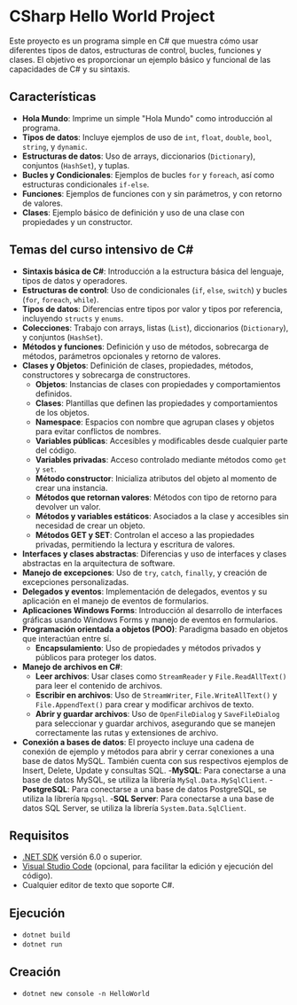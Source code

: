 # CSharp Hello World Project

Este proyecto es un programa simple en C# que muestra cómo usar diferentes tipos de datos, estructuras de control, bucles, funciones y clases. El objetivo es proporcionar un ejemplo básico y funcional de las capacidades de C# y su sintaxis.

## Características

- **Hola Mundo**: Imprime un simple "Hola Mundo" como introducción al programa.
- **Tipos de datos**: Incluye ejemplos de uso de `int`, `float`, `double`, `bool`, `string`, y `dynamic`.
- **Estructuras de datos**: Uso de arrays, diccionarios (`Dictionary`), conjuntos (`HashSet`), y tuplas.
- **Bucles y Condicionales**: Ejemplos de bucles `for` y `foreach`, así como estructuras condicionales `if-else`.
- **Funciones**: Ejemplos de funciones con y sin parámetros, y con retorno de valores.
- **Clases**: Ejemplo básico de definición y uso de una clase con propiedades y un constructor.

## Temas del curso intensivo de C#

- **Sintaxis básica de C#**: Introducción a la estructura básica del lenguaje, tipos de datos y operadores.
- **Estructuras de control**: Uso de condicionales (`if`, `else`, `switch`) y bucles (`for`, `foreach`, `while`).
- **Tipos de datos**: Diferencias entre tipos por valor y tipos por referencia, incluyendo `structs` y `enums`.
- **Colecciones**: Trabajo con arrays, listas (`List`), diccionarios (`Dictionary`), y conjuntos (`HashSet`).
- **Métodos y funciones**: Definición y uso de métodos, sobrecarga de métodos, parámetros opcionales y retorno de valores.
- **Clases y Objetos**: Definición de clases, propiedades, métodos, constructores y sobrecarga de constructores.
  - **Objetos**: Instancias de clases con propiedades y comportamientos definidos.
  - **Clases**: Plantillas que definen las propiedades y comportamientos de los objetos.
  - **Namespace**: Espacios con nombre que agrupan clases y objetos para evitar conflictos de nombres.
  - **Variables públicas**: Accesibles y modificables desde cualquier parte del código.
  - **Variables privadas**: Acceso controlado mediante métodos como `get` y `set`.
  - **Método constructor**: Inicializa atributos del objeto al momento de crear una instancia.
  - **Métodos que retornan valores**: Métodos con tipo de retorno para devolver un valor.
  - **Métodos y variables estáticos**: Asociados a la clase y accesibles sin necesidad de crear un objeto.
  - **Métodos GET y SET**: Controlan el acceso a las propiedades privadas, permitiendo la lectura y escritura de valores.
- **Interfaces y clases abstractas**: Diferencias y uso de interfaces y clases abstractas en la arquitectura de software.
- **Manejo de excepciones**: Uso de `try`, `catch`, `finally`, y creación de excepciones personalizadas.
- **Delegados y eventos**: Implementación de delegados, eventos y su aplicación en el manejo de eventos de formularios.
- **Aplicaciones Windows Forms**: Introducción al desarrollo de interfaces gráficas usando Windows Forms y manejo de eventos en formularios.
- **Programación orientada a objetos (POO)**: Paradigma basado en objetos que interactúan entre sí.
  - **Encapsulamiento**: Uso de propiedades y métodos privados y públicos para proteger los datos.
- **Manejo de archivos en C#**: 
  - **Leer archivos**: Usar clases como `StreamReader` y `File.ReadAllText()` para leer el contenido de archivos.
  - **Escribir en archivos**: Uso de `StreamWriter`, `File.WriteAllText()` y `File.AppendText()` para crear y modificar archivos de texto.
  - **Abrir y guardar archivos**: Uso de `OpenFileDialog` y `SaveFileDialog` para seleccionar y guardar archivos, asegurando que se manejen correctamente las rutas y extensiones de archivo.
- **Conexión a bases de datos**: El proyecto incluye una cadena de conexión de ejemplo y métodos para abrir y cerrar conexiones a una base de datos MySQL. También cuenta con sus respectivos ejemplos de Insert, Delete, Update y consultas SQL.
  -**MySQL**: Para conectarse a una base de datos MySQL, se utiliza la librería `MySql.Data.MySqlClient`. 
  -**PostgreSQL**: Para conectarse a una base de datos PostgreSQL, se utiliza la librería `Npgsql`. 
  -**SQL Server**: Para conectarse a una base de datos SQL Server, se utiliza la librería `System.Data.SqlClient`. 

## Requisitos

- [.NET SDK](https://dotnet.microsoft.com/download) versión 6.0 o superior.
- [Visual Studio Code](https://code.visualstudio.com/) (opcional, para facilitar la edición y ejecución del código).
- Cualquier editor de texto que soporte C#.

## Ejecución
- `dotnet build`
- `dotnet run`

## Creación
- `dotnet new console -n HelloWorld`
